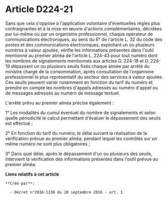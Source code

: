 # Article D224-21

Sans que cela s'oppose à l'application volontaire d'éventuelles règles plus contraignantes et à la mise en œuvre d'actions
complémentaires, décidées par lui-même ou par un organisme professionnel, chaque opérateur de communications électroniques,
au sens du 6° de l'article L. 32 du code des postes et des communications électroniques, exploitant un ou plusieurs numéros à
valeur ajoutée, vérifie les informations présentes dans l'outil mentionné au premier alinéa de l'article L. 224-43 pour tout
numéro dont les nombres de signalements mentionnés aux articles D. 224-18 et D. 224-19 dépassent un ou plusieurs seuils fixés
chaque année par arrêté du ministre chargé de la consommation, après consultation de l'organisme professionnel le plus
représentatif du secteur des services à valeur ajoutée. Ces seuils peuvent varier notamment en fonction du tarif du numéro et
prendre en compte les nombres d'appels adressés au numéro d'appel ou de messages adressés au numéro de message textuel. 

L'arrêté prévu au premier alinéa précise également : 

1° Les modalités du cumul éventuel du nombre de signalements et selon quelle périodicité le calcul permettant d'évaluer le
dépassement des seuils est effectué ; 

2° En fonction du tarif du numéro, le délai suivant la réalisation de la vérification prévue au premier alinéa, pendant
lequel les contrôles sur un même numéro ne sont plus obligatoires ; 

3° Dans quel délai, après le dépassement d'un ou plusieurs des seuils, intervient la vérification des informations présentes
dans l'outil prévue au premier alinéa.

**Liens relatifs à cet article**

	**Créé par**:

	  - Décret n°2016-1238 du 20 septembre 2016 - art. 1
